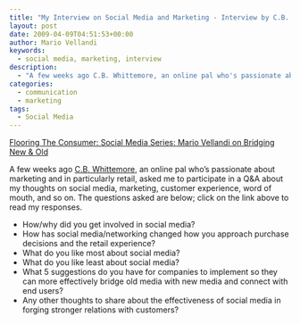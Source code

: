 ```yaml
---
title: "My Interview on Social Media and Marketing - Interview by C.B. Whittemore"
layout: post
date: 2009-04-09T04:51:53+00:00
author: Mario Vellandi
keywords:
  - social media, marketing, interview
description:
  - "A few weeks ago C.B. Whittemore, an online pal who's passionate about marketing and in particularly retail, asked me to participate in a Q&A about my thoughts on social media, marketing, customer experience, word of mouth, and so on. The questions asked are below."
categories:
  - communication
  - marketing
tags:
  - Social Media
---
```

[Flooring The Consumer: Social Media Series: Mario Vellandi on Bridging New & Old](http://flooringtheconsumer.blogspot.com/2009/03/social-media-series-mario-vellandi-on.html)

A few weeks ago [C.B. Whittemore](http://flooringtheconsumer.blogspot.com/), an online pal who&#8217;s passionate about marketing and in particularly retail, asked me to participate in a Q&A about my thoughts on social media, marketing, customer experience, word of mouth, and so on. The questions asked are below; click on the link above to read my responses.

  * How/why did you get involved in social media?
  * How has social media/networking changed how you approach purchase decisions and the retail experience?
  * What do you like most about social media?
  * What do you like least about social media?
  * What 5 suggestions do you have for companies to implement so they can more effectively bridge old media with new media and connect with end users?
  * Any other thoughts to share about the effectiveness of social media in forging stronger relations with customers?
